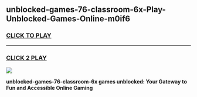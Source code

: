 
## unblocked-games-76-classroom-6x-Play-Unblocked-Games-Online-m0if6
<h3>
<a href="https://premium76.site?title=unblocked-games-76-classroom-6x&ref=24A">CLICK TO PLAY</a></h3>
<hr>

<h3>
<a href="https://premium76.site?title=unblocked-games-76-classroom-6x&ref=24A">CLICK 2 PLAY</a>
  
</h3>

<a href="https://premium76.site?title=unblocked-games-76-classroom-6x&ref=24A"><img src="https://clearcache.store/games.png"></a>


**unblocked-games-76-classroom-6x games unblocked: Your Gateway to Fun and Accessible Online Gaming**
